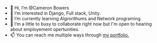 - 👋 Hi, I’m @Cameron Bowers
- 👀 I’m interested in Django, Full stack, Unity.
- 🌱 I’m currently learning Algrorithums and Network programing.
- 💞️ I’m a little to busy to collaborate right now but I'm open to hearing about employement opertunities.
- 📫 You can reach me multiple ways through <a href="https://www.autonomousdev.net/">my portfolio.</a>

<!---
AutonomousDev/AutonomousDev is a ✨ special ✨ repository because its `README.md` (this file) appears on your GitHub profile.
You can click the Preview link to take a look at your changes.
--->
